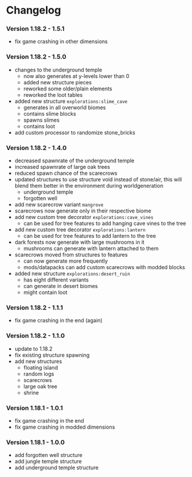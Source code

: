 # Changelog

### Version 1.18.2 - 1.5.1

- fix game crashing in other dimensions

### Version 1.18.2 - 1.5.0

- changes to the underground temple
    - now also generates at y-levels lower than 0
    - added new structure pieces
    - reworked some older/plain elements
    - reworked the loot tables
- added new structure `explorations:slime_cave`
    - generates in all overworld biomes
    - contains slime blocks
    - spawns slimes
    - contains loot
- add custom processor to randomize stone_bricks

### Version 1.18.2 - 1.4.0

- decreased spawnrate of the underground temple
- increased spawnrate of large oak trees
- reduced spawn chance of the scarecrows
- updated structures to use structure void instead of stone/air, this will blend them better in the environment during
  worldgeneration
    - underground temple
    - forgotten well
- add new scarecrow variant `mangrove`
- scarecrows now generate only in their respective biome
- add new custom tree decorator `explorations:cave_vines`
    - can be used for tree features to add hanging cave vines to the tree
- add new custom tree decorator `explorations:lantern`
    - can be used for tree features to add lantern to the tree
- dark forests now generate with large mushrooms in it
    - mushrooms can generate with lantern attached to them
- scarecrows moved from structures to features
    - can now generate more frequently
    - mods/datapacks can add custom scarecrows with modded blocks
- added new structure `explorations:desert_ruin`
    - has eight different variants
    - can generate in desert biomes
    - might contain loot

### Version 1.18.2 - 1.1.1

- fix game crashing in the end (again)

### Version 1.18.2 - 1.1.0

- update to 1.18.2
- fix existing structure spawning
- add new structures
    - floating island
    - random logs
    - scarecrows
    - large oak tree
    - shrine

### Version 1.18.1 - 1.0.1

- fix game crashing in the end
- fix game crashing in modded dimensions

### Version 1.18.1 - 1.0.0

- add forgotten well structure
- add jungle temple structure
- add underground temple structure

